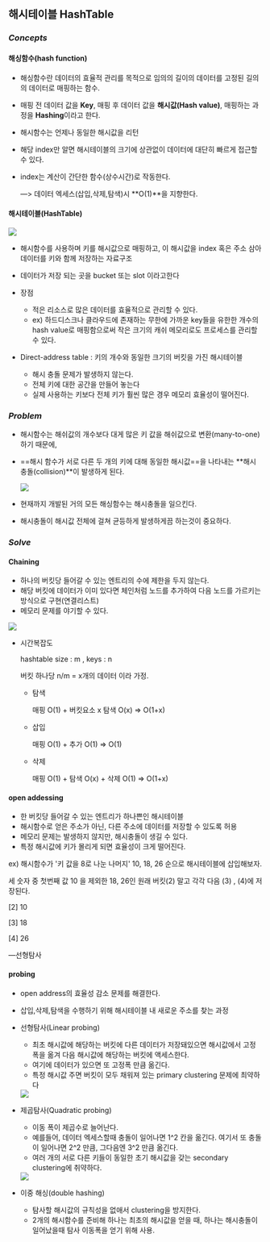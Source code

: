 ## 해시테이블 HashTable



### _Concepts_

#### 해싱함수(hash function)

- 해싱함수란 데이터의 효율적 관리를 목적으로 임의의 길이의 데이터를 고정된 길의의 데이터로 매핑하는 함수.
- 매핑 전 데이터 값을 **Key**, 매핑 후 데이터 값을 **해시값(Hash value)**, 매핑하는 과정을 **Hashing**이라고 한다.

- 해시함수는 언제나 동일한 해시값을 리턴

- 해당 index만 알면 해시테이블의 크기에 상관없이 데이터에 대단히 빠르게 접근할 수 있다.

- index는 계산이 간단한 함수(상수시간)로 작동한다.

  —> 데이터 엑세스(삽입,삭제,탐색)시 **O(1)**을 지향한다.



#### 해시테이블(HashTable)

<img src="https://upload.wikimedia.org/wikipedia/commons/thumb/7/7d/Hash_table_3_1_1_0_1_0_0_SP.svg/315px-Hash_table_3_1_1_0_1_0_0_SP.svg.png"/>

- 해시함수를 사용하며 키를 해시값으로 매핑하고, 이 해시값을 index 혹은 주소 삼아 데이터를 키와 함께 저장하는 자료구조
- 데이터가 저장 되는 곳을 bucket 또는 slot 이라고한다

- 장점
  - 적은 리소스로 많은 데이터를 효율적으로 관리할 수 있다.
  - ex) 하드디스크나 클라우드에 존재하는 무한에 가까운 key들을 유한한 개수의 hash value로 매핑함으로써 작은 크기의 캐쉬 메모리로도 프로세스를 관리할 수 있다.
- Direct-address table : 키의 개수와 동일한 크기의 버킷을 가진 해시테이블
  - 해시 충돌 문제가 발생하지 않는다.
  - 전체 키에 대한 공간을 만들어 놓는다
  - 실제 사용하는 키보다 전체 키가 훨씬 많은 경우 메모리 효율성이 떨어진다.





### _Problem_

- 해시함수는 해쉬값의 개수보다 대게 많은 키 값을 해쉬값으로 변환(many-to-one)하기 때문에,

- ==해시 함수가 서로 다른 두 개의 키에 대해 동일한 해시값==을 나타내는 **해시충돌(collision)**이 발생하게 된다.

  <img src="https://i.imgur.com/NnEBDcX.png"/>

- 현재까지 개발된 거의 모든 해싱함수는 해시충돌을 일으킨다.

- 해시충돌이 해시값 전체에 걸쳐 균등하게 발생하게끔 하는것이 중요하다.





### _Solve_

#### Chaining

- 하나의 버킷당 들어갈 수 있는 엔트리의 수에 제한을 두지 않는다.
- 해당 버킷에 데이터가 이미 있다면 체인처럼 노드를 추가하여 다음 노드를 가르키는 방식으로 구현(연결리스트)
- 메모리 문제를 야기할 수 있다.

<img src="https://i.imgur.com/7PTT8dT.png"/>

- 시간복잡도

  hashtable size : m , keys : n 

  버킷 하나당 n/m = x개의 데이터 이라 가정.

  - 탐색

    매핑 O(1) + 버킷요소 x 탐색 O(x) => O(1+x)

  - 삽입

    매핑 O(1) + 추가 O(1) => O(1)

  - 삭제

    매핑 O(1) + 탐색 O(x) + 삭제 O(1) => O(1+x)



#### open addessing

- 한 버킷당 들어갈 수 있는 엔트리가 하나쁜인 해시테이블
- 해시함수로 얻은 주소가 아닌, 다른 주소에 데이터를 저장할 수 있도록 허용
- 메모리 문제는 발생하지 않지만, 해시충돌이 생길 수 있다.
- 특정 해시값에 키가 몰리게 되면 효율성이 크게 떨어진다.

ex) 해시함수가 '키 값을 8로 나눈 나머지' 10, 18, 26 순으로 해시테이블에 삽입해보자.

세 숫자 중 첫번째 값 10 을 제외한 18, 26인 원래 버킷(2) 말고 각각 다음 (3) , (4)에 저장된다.

[2] 10

[3] 18

[4] 26

—선형탐사



#### probing

- open address의 효율성 감소 문제를 해결한다.
- 삽입,삭제,탐색을 수행하기 위해 해시테이블 내 새로운 주소를 찾는 과정



- 선형탐사(Linear probing)

  - 최초 해시값에 해당하는 버킷에 다른 데이터가 저장돼있으면 해시값에서 고정폭을 옮겨 다음 해시값에 해당하는 버킷에 액세스한다.
  - 여기에 데이터가 있으면 또 고정폭 만큼 옮긴다.
  - 특정 해시값 주면 버킷이 모두 채워져 있는 primary clustering 문제에 최약하다

  <img src="https://i.imgur.com/D1WrmZE.png"/>



- 제곱탐사(Quadratic probing)

  - 이동 폭이 제곱수로 늘어난다.
  - 예를들어, 데이터 엑세스할때 충돌이 일어나면 1^2 칸을 옮긴다. 여기서 또 충돌이 일어나면 2^2 만큼, 그다음엔 3^2 만큼 옮긴다.
  - 여러 개의 서로 다른 키들이 동일한 초기 해시값을 갖는 secondary clustering에 취약하다.

  <img src="https://i.imgur.com/KqvA9b9.png"/>

- 이중 해싱(double hashing)

  - 탐사할 해시값의 규칙성을 없애서 clustering을 방지한다.
  - 2개의 해시함수를 준비해 하나는 최초의 해시값을 얻을 때, 하나는 해시충돌이 일어났을때 탐사 이동폭을 얻기 위해 사용.